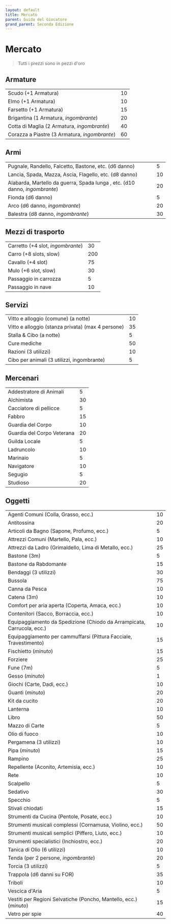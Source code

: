```yaml
---
layout: default
title: Mercato
parent: Guida del Giocatore
grand_parent: Seconda Edizione
---
```


# Mercato

> Tutti i prezzi sono in pezzi d'oro

## Armature

|                                               |     |
| --------------------------------------------- | --- |
| Scudo (+1 Armatura)                           | 10  |
| Elmo (+1 Armatura)                            | 10  |
| Farsetto (+1 Armatura)                        | 15  |
| Brigantina (1 Armatura, _ingombrante_)        | 20  |
| Cotta di Maglia (2 Armatura, _ingombrante_)   | 40  |
| Corazza a Piastre (3 Armatura, _ingombrante_) | 60  |

## Armi

|                                                                             |     |
| --------------------------------------------------------------------------- | --- |
| Pugnale, Randello, Falcetto, Bastone, etc. (d6 danno)                       | 5   |
| Lancia, Spada, Mazza, Ascia, Flagello, etc. (d8 danno)                      | 10  |
| Alabarda, Martello da guerra, Spada lunga , etc. (d10 danno, *ingombrante*) | 20  |
| Fionda (d6 danno)                                                           | 5   |
| Arco (d6 danno, _ingombrante_)                                              | 20  |
| Balestra (d8 danno, _ingombrante_)                                          | 30  |

## Mezzi di trasporto

|                                   |     |
| --------------------------------- | --- |
| Carretto (+4 slot, _ingombrante_) | 30  |
| Carro (+8 slots, slow)            | 200 |
| Cavallo (+4 slot)                 | 75  |
| Mulo (+6 slot, slow)              | 30  |
| Passaggio in carrozza             | 5   |
| Passaggio in nave                 | 10  |

## Servizi

|                                                   |     |
| ------------------------------------------------- | --- |
| Vitto e alloggio (comune) (a notte)               | 10  |
| Vitto e alloggio (stanza privata) (max 4 persone) | 35  |
| Stalla & Cibo (a notte)                           | 5   |
| Cure mediche                                      | 50  |
| Razioni (3 utilizzi)                              | 10  |
| Cibo per animali (3 utilizzi, ingombrante)        | 5   |

## Mercenari

|                            |     |
| -------------------------- | --- |
| Addestratore di Animali    | 5   |
| Alchimista                 | 30  |
| Cacciatore di pellicce     | 5   |
| Fabbro                     | 15  |
| Guardia del Corpo          | 10  |
| Guardia del Corpo Veterana | 20  |
| Guilda Locale              | 5   |
| Ladruncolo                 | 10  |
| Marinaio                   | 5   |
| Navigatore                 | 10  |
| Segugio                    | 5   |
| Studioso                   | 20  |

## Oggetti

|                                                                        |     |
| ---------------------------------------------------------------------- | --- |
| Agenti Comuni (Colla, Grasso, ecc.)                                    | 10  |
| Antitossina                                                            | 20  |
| Articoli da Bagno (Sapone, Profumo, ecc.)                              | 5   |
| Attrezzi Comuni (Martello, Pala, ecc.)                                 | 10  |
| Attrezzi da Ladro (Grimaldello, Lima di Metallo, ecc.)                 | 25  |
| Bastone (3m)                                                           | 5   |
| Bastone da Rabdomante                                                  | 15  |
| Bendaggi (3 utilizzi)                                                  | 30  |
| Bussola                                                                | 75  |
| Canna da Pesca                                                         | 10  |
| Catena (3m)                                                            | 10  |
| Comfort per aria aperta (Coperta, Amaca, ecc.)                         | 10  |
| Contenitori (Sacco, Borraccia, ecc.)                                   | 10  |
| Equipaggiamento da Spedizione (Chiodo da Arrampicata, Carrucola, ecc.) | 10  |
| Equipaggiamento per cammuffarsi (Pittura Facciale, Travestimento)      | 15  |
| Fischietto (_minuto_)                                                  | 15  |
| Forziere                                                               | 25  |
| Fune (7m)                                                              | 5   |
| Gesso (_minuto_)                                                       | 1   |
| Giochi (Carte, Dadi, ecc.)                                             | 10  |
| Guanti (_minuto_)                                                      | 20  |
| Kit da cucito                                                          | 20  |
| Lanterna                                                               | 10  |
| Libro                                                                  | 50  |
| Mazzo di Carte                                                         | 5   |
| Olio di fuoco                                                          | 10  |
| Pergamena (3 utilizzi)                                                 | 10  |
| Pipa (_minuto_)                                                        | 15  |
| Rampino                                                                | 25  |
| Repellente (Aconito, Artemisia, ecc.)                                  | 10  |
| Rete                                                                   | 10  |
| Scalpello                                                              | 5   |
| Sedativo                                                               | 30  |
| Specchio                                                               | 5   |
| Stivali chiodati                                                       | 15  |
| Strumenti da Cucina (Pentole, Posate, ecc.)                            | 10  |
| Strumenti musicali complessi (Cornamusa, Violino, ecc.)                | 50  |
| Strumenti musicali semplici (Piffero, Liuto, ecc.)                     | 10  |
| Strumenti specialistici (Inchiostro, ecc.)                             | 20  |
| Tanica di Olio (6 utilizzi)                                            | 10  |
| Tenda (per 2 persone, _ingombrante_)                                   | 20  |
| Torcia (3 utilizzi)                                                    | 5   |
| Trappola (d6 danni su FOR)                                             | 35  |
| Triboli                                                                | 10  |
| Vescica d'Aria                                                         | 5   |
| Vestiti per Regioni Selvatiche (Poncho, Mantello, ecc.) (_minuto_)     | 15  |
| Vetro per spie                                                         | 40  |
